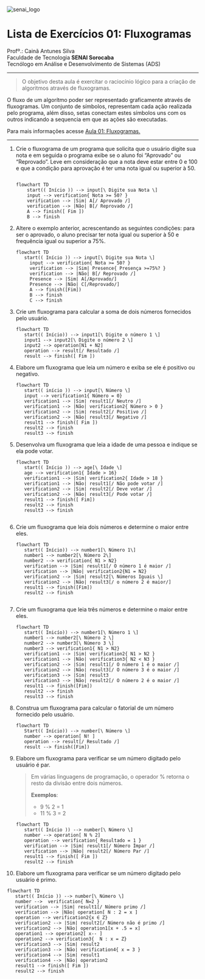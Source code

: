 ![senai_logo](https://transparencia.sp.senai.br/Content/img/logo-senai.png)

# Lista de Exercícios 01: Fluxogramas

Profº.: Cainã Antunes Silva  
Faculdade de Tecnologia **SENAI Sorocaba**  
Tecnólogo em Análise e Desenvolvimento de Sistemas (ADS)
___


> O objetivo desta aula é exercitar o raciocínio lógico para a criação de algoritmos através de fluxogramas.  

O fluxo de um algorítmo poder ser representado graficamente através de fluxogramas. Um conjunto de símbolos, representam cada ação realizada pelo programa, além disso, setas conectam estes símbolos uns com os outros indicando a sequencia em que as ações são executadas.

Para mais informações acesse [Aula 01: Fluxogramas.](https://www.notion.so/cainaantunes/Aula-01-Fluxogramas-188bde521b3b80de90f7dbd9407af71e)

***

1. Crie o fluxograma de um programa que solicita que o usuário digite sua nota e em seguida o programa exibe se o aluno foi “Aprovado” ou “Reprovado”. Leve em consideração que a nota deve estar entre 0 e 100 e que a condição para aprovação é ter uma nota igual ou superior à 50.
   
    ```mermaid
   
    flowchart TD
        start(( Início )) --> input[\ Digite sua Nota \]
        input --> verification{ Nota >= 50? }
        verification --> |Sim| A[/ Aprovado /]
        verification --> |Não| B[/ Reprovado /]
        A --> finish([ Fim ])
        B --> finish
    ```
   
2. Altere o exemplo anterior, acrescentando as seguintes condições: para ser o aprovado, o aluno precisar ter nota igual ou superior à 50 e frequência igual ou superior a 75%.
   
   ```mermaid
   flowchart TD
      start(( Início )) --> input[\ Digite sua Nota \]
        input --> verification{ Nota >= 50? }
        verification --> |Sim| Presence{ Presença >=75%? }
        verification --> |Não| B[/ Reprovado /]
        Presence --> |Sim| A[/Aprovado/]
        Presence --> |Não| C[/Reprovado/]
        A --> finish([Fim])
        B --> finish
        C --> finish
   ```
   
3. Crie um fluxograma para calcular a soma de dois números fornecidos pelo usuário.
   
   ```mermaid
   flowchart TD
      start(( Início)) --> input1[\ Digite o número 1 \]
      input1 --> input2[\ Digite o número 2 \]
      input2 --> operation[N1 + N2]
      operation --> result[/ Resultado /]
      result --> finish([ Fim ])
   ```
   
4. Elabore um fluxograma que leia um número e exiba se ele é positivo ou negativo.
   
   ```mermaid
   flowchart TD
      start(( início )) --> input[\ Número \]
      input --> verification1{ Número = 0}
      verification1 --> |Sim| result1[/ Neutro /]
      verification1 --> |Não| verification2{ Número > 0 }
      verification2 --> |Sim| result2[/ Positivo /]
      verification2 --> |Não| result3[/ Negativo /]
      result1 --> finish([ Fim ])
      result2 --> finish
      result3 --> finish

   ```
   
5. Desenvolva um fluxograma que leia a idade de uma pessoa e indique se ela pode votar.
   
   ```mermaid
   flowchart TD
      start(( Início )) --> age[\ Idade \]
      age --> verification1{ Idade > 16}
      verification1 --> |Sim| verification2{ Idade > 18 } 
      verification1 --> |Não| result1[/ Não pode votar /]
      verification2 --> |Sim| result2[/ Deve votar /]
      verification2 --> |Não| result3[/ Pode votar /]
      result1 --> finish([ Fim])
      result2 --> finish
      result3 --> finish
      
   ```
   
6. Crie um fluxograma que leia dois números e determine o maior entre eles.
   
   ```mermaid
   flowchart TD
      start(( Início)) --> number1[\ Número 1\]
      number1 --> number2[\ Número 2\]
      number2 --> verification{ N1 > N2}
      verification --> |Sim| result1[/ O número 1 é maior /]
      verification --> |Não| verification2{N1 = N2}
      verification2 --> |Sim| result2[\ Números Iguais \]
      verification2 --> |Não| result3[/ o número 2 é maior/]
      result1 --> finish([Fim])
      result2 --> finish

   
   ```
   
7. Crie um fluxograma que leia três números e determine o maior entre eles.
   
   ```mermaid
   flowchart TD
      start(( Inicío)) --> number1[\ Número 1 \]
      number1 --> number2[\ Número 2 \]
      number2 --> number3[\ Número 3 \]
      number3 --> verification1{ N1 > N2} 
      verification1 --> |Sim| verification2{ N1 > N2 }
      verification1 --> |Não| verification3{ N2 < N3 }
      verification2 --> |Sim| result1[/ O número 1 é o maior /]
      verification2 --> |Não| result3[/ O número 3 é o maior /]
      verification3 --> |Sim| result3
      verification3 --> |Não| result2[/ O número 2 é o maior /]
      result1 --> finish([Fim])
      result2 --> finish
      result3 --> finish
   ```
   
8. Construa um fluxograma para calcular o fatorial de um número fornecido pelo usuário.
   
   ```mermaid
   flowchart TD
      Start(( Início)) --> number[\ Número \]
      number --> operation[ N! ]
      operation --> result[/ Resultado /]
      result --> finish([Fim])
   ```
   
9. Elabore um fluxograma para verificar se um número digitado pelo usuário é par.
   
   > Em várias linguagens de programação, o operador % retorna o resto da divisão entre dois números.    
   > 
   >**Exemplos**:  
   > - 9 % 2 = 1  
   > - 11 % 3 = 2
   
   ```mermaid
   flowchart TD
      start(( Início )) --> number[\ Número \]
      number --> operation[ N % 2]
      operation --> verification{ Resultado = 1 }
      verification --> |Sim| result1[/ Número Ímpar /]
      verification --> |Não| result2[/ Número Par /]
      result1 --> finish([ Fim ])
      result2 --> finish

   ```
   
10. Elabore um fluxograma para verificar se um número digitado pelo usuário é primo.
   
   ```mermaid
   flowchart TD
      start(( Início )) --> number[\ Número \]
      number -->  verification{ N=2 }
      verification --> |Sim| result1[/ Número primo /]
      verification --> |Não| operation[ N : 2 = x ]
      operation --> verification2{x ∈ Z}
      verification2 --> |Sim| result2[/ Número não é primo /]
      verification2 --> |Não| operation1[x + .5 = x]
      operation1 --> operation2[ x-- ]
      operation2 --> verification3{  N : x = Z}
      verification3 --> |Sim| result2
      verification3 --> |Não| verification4{ x = 3 }
      verification4 --> |Sim| result1
      verification4 --> |Não| operation2
      result1 --> finish([ Fim ])
      result2 --> finish
    
   
   ```